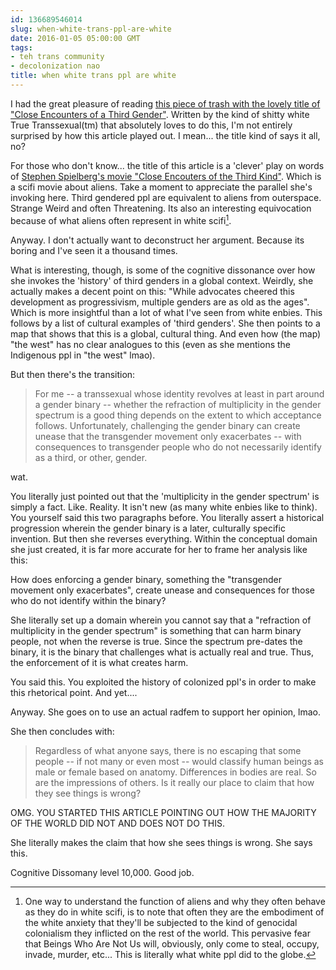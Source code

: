 ```yaml
---
id: 136689546014
slug: when-white-trans-ppl-are-white
date: 2016-01-05 05:00:00 GMT
tags:
- teh trans community
- decolonization nao
title: when white trans ppl are white
---
```

I had the great pleasure of reading [this piece of trash with the lovely title of "Close Encounters of a Third Gender"][close]. Written by the kind of shitty white True Transsexual(tm) that absolutely loves to do this, I'm not entirely surprised by how this article played out. I mean... the title kind of says it all, no?

For those who don't know... the title of this article is a 'clever' play on words of [Stephen Spielberg's movie "Close Encouters of the Third Kind"][third]. Which is a scifi movie about aliens. Take a moment to appreciate the parallel she's invoking here. Third gendered ppl are equivalent to aliens from outerspace. Strange Weird and often Threatening. Its also an interesting equivocation because of what aliens often represent in white scifi[^scifi].

Anyway. I don't actually want to deconstruct her argument. Because its boring and I've seen it a thousand times.

What is interesting, though, is some of the cognitive dissonance over how she invokes the 'history' of third genders in a global context. Weirdly, she actually makes a decent point on this: "While advocates cheered this development as progressivism, multiple genders are as old as the ages". Which is more insightful than a lot of what I've seen from white enbies. This follows by a list of cultural examples of 'third genders'. She then points to a map that shows that this is a global, cultural thing. And even how (the map) "the west" has no clear analogues to this (even as she mentions the Indigenous ppl in "the west" lmao). 

But then there's the transition:

> For me -- a transsexual whose identity revolves at least in part around a gender binary -- whether the refraction of multiplicity in the gender spectrum is a good thing depends on the extent to which acceptance follows. Unfortunately, challenging the gender binary can create unease that the transgender movement only exacerbates -- with consequences to transgender people who do not necessarily identify as a third, or other, gender.

wat.

You literally just pointed out that the 'multiplicity in the gender spectrum' is simply a fact. Like. Reality. It isn't new (as many white enbies like to think). You yourself said this two paragraphs before. You literally assert a historical progression wherein the gender binary is a later, culturally specific invention. But then she reverses everything. Within the conceptual domain she just created, it is far more accurate for her to frame her analysis like this:

How does enforcing a gender binary, something the "transgender movement only exacerbates", create unease and consequences for those who do not identify within the binary?

She literally set up a domain wherein you cannot say that a "refraction of multiplicity in the gender spectrum" is something that can harm binary people, not when the reverse is true. Since the spectrum pre-dates the binary, it is the binary that challenges what is actually real and true. Thus, the enforcement of it is what creates harm.

You said this. You exploited the history of colonized ppl's in order to make this rhetorical point. And yet....

Anyway. She goes on to use an actual radfem to support her opinion, lmao. 

She then concludes with:

> Regardless of what anyone says, there is no escaping that some people -- if not many or even most -- would classify human beings as male or female based on anatomy. Differences in bodies are real. So are the impressions of others. Is it really our place to claim that how they see things is wrong?

OMG. YOU STARTED THIS ARTICLE POINTING OUT HOW THE MAJORITY OF THE WORLD DID NOT AND DOES NOT DO THIS.

She literally makes the claim that how she sees things is wrong. She says this.

Cognitive Dissomany level 10,000. Good job.

[^scifi]: One way to understand the function of aliens and why they often behave as they do in white scifi, is to note that often they are the embodiment of the white anxiety that they'll be subjected to the kind of genocidal colonialism they inflicted on the rest of the world. This pervasive fear that Beings Who Are Not Us will, obviously, only come to steal, occupy, invade, murder, etc... This is literally what white ppl did to the globe. 

[close]: http://syx.pw/1Z37MVx

[third]: http://syx.pw/1Z368Dh